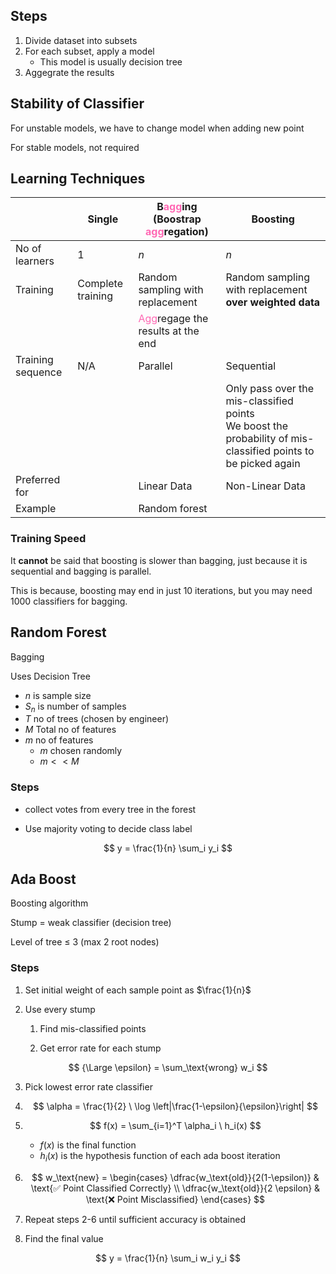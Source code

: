 ## Steps

1. Divide dataset into subsets
2. For each subset, apply a model
     - This model is usually decision tree
3. Aggegrate the results

## Stability of Classifier

For unstable models, we have to change model when adding new point

For stable models, not required

## Learning Techniques

|                   | Single            | B<span style="color:hotpink">agg</span>ing<br />(Boostrap <span style="color:hotpink">agg</span>regation) | Boosting                                                     |
| ----------------- | ----------------- | ------------------------------------------------------------ | ------------------------------------------------------------ |
| No of learners    | 1                 | $n$                                                          | $n$                                                          |
| Training          | Complete training | Random sampling with replacement                             | Random sampling with replacement **over weighted data**      |
|                   |                   | <span style="color:hotpink">Agg</span>regage the results at the end |                                                              |
| Training sequence | N/A               | Parallel                                                     | Sequential                                                   |
|                   |                   |                                                              | Only pass over the mis-classified points<br />We boost the probability of mis-classified points to be picked again |
| Preferred for     |                   | Linear Data                                                  | Non-Linear Data                                              |
| Example           |                   | Random forest                                                |                                                              |

### Training Speed

It **cannot** be said that boosting is slower than bagging, just because it is sequential and bagging is parallel.

This is because, boosting may end in just 10 iterations, but you may need 1000 classifiers for bagging.

## Random Forest

Bagging

Uses Decision Tree

- $n$ is sample size
- $S_n$ is number of samples
- $T$ no of trees (chosen by engineer)
- $M$ Total no of features
- $m$ no of features
    - $m$ chosen randomly
    - $m << M$

### Steps

- collect votes from every tree in the forest

- Use majority voting to decide class label
   
$$
y = \frac{1}{n} \sum_i y_i
$$

## Ada Boost

Boosting algorithm

Stump = weak classifier (decision tree)

Level of tree $\le$ 3 (max 2 root nodes)

### Steps

1. Set initial weight of each sample point as $\frac{1}{n}$

2. Use every stump

   1. Find mis-classified points

   2. Get error rate for each stump
      
$$
{\Large \epsilon} = \sum_\text{wrong} w_i
$$

3. Pick lowest error rate classifier

4. $$
   \alpha = \frac{1}{2} \ \log \left|\frac{1-\epsilon}{\epsilon}\right|
   $$

5. $$
   f(x) = \sum_{i=1}^T \alpha_i \ h_i(x)
   $$

     - $f(x)$ is the final function
     - $h_i(x)$ is the hypothesis function of each ada boost iteration

6. $$
   w_\text{new} = 
   \begin{cases}
   \dfrac{w_\text{old}}{2(1-\epsilon)} & \text{✅ Point Classified Correctly}  \\   \dfrac{w_\text{old}}{2 \epsilon} & \text{❌ Point Misclassified}
   \end{cases}
   $$

7. Repeat steps 2-6 until sufficient accuracy is obtained

8. Find the final value
   
$$
y = \frac{1}{n} \sum_i w_i y_i
$$
